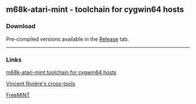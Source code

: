 ## m68k-atari-mint - toolchain for cygwin64 hosts

### Download

Pre-compiled versions available in the [Release](https://github.com/benjihan/m68k-atari-mint/releases) tab.

-----------------------

### Links

[m68k-atari-mint toolchain for cygwin64 hosts](https://github.com/benjihan/m68k-atari-mint)

[Vincent Rivière's cross-tools](http://vincent.riviere.free.fr/soft/m68k-atari-mint/)

[FreeMiNT](https://github.com/freemint)
